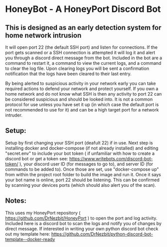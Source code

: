 # HoneyBot - A HoneyPort Discord Bot

## This is designed as an early detection system for home network intrusion  
It will open port 22 (the default SSH port) and listen for connections.  If the port gets scanned or a SSH connection is attempted it will log it and alert you through a discord direct message from the bot.  Included in the bot are a command to restart it, a command to view the current logs, and a command to clear the log file.  Upon clearing logs you will be sent a confirmation notification that the logs have been cleared to their last entry.  

By being alerted to suspicious activity in your network early you can take required actions to defend your network and protect yourself.  If you own a home network and do not know what SSH is then any activity to port 22 can be considered suspicious and should be looked into.  It is not a common protocol for use unless you have set it up (in which case the default port is not recommended to use for it) and can be a high target port for a network intruder.

## Setup:
Setup by first changing your SSH port (deafult 22) if in use.  Next step is installing docker and docker-compose (if not already installed) and editing "secret.env" to include your bot token ( if unfamiliar with how to create a discord bot or get a token see: https://www.writebots.com/discord-bot-token/ ), your discord user ID (for messages to go to), and server ID (for commands to be added to).  Once those are set, use "docker-compose up" from within the project root folder to build the image and run it.  Once it says your bot name is online, port 22 should be listening.  This can be confirmed by scanning your devices ports (which should also alert you of the scan). 

## Notes:
This uses my HoneyPort repository ( https://github.com/DrNezbit/HoneyPort ) to open the port and log activity.  Included here is a discord bot to scan the logs and notify you of changes by direct message.  If interested in writing your own python discord bot check out my template here: https://github.com/DrNezbit/python-discord-bot-template--docker-ready